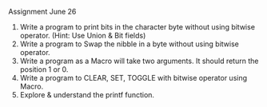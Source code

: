 Assignment June 26

1. Write a program to print bits in the character byte without using bitwise operator. (Hint: Use Union & Bit fields)
2. Write a program to Swap the nibble in a byte without using bitwise operator.
3. Write a program as a Macro will take two arguments. It should return the position 1 or 0.
4. Write a program to CLEAR, SET, TOGGLE with bitwise operator using Macro.
5. Explore & understand the printf function.

